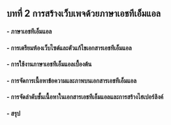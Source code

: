 ## บทที่ 2 การสร้างเว็บเพจด้วยภาษาเอชทีเอ็มแอล
#### - ภาษาเอชทีเอ็มแอล	
#### - การเตรียมห้องเว็บไซต์และตัวแก้ไขเอกสารเอชทีเอ็มแอล	
#### - การใช้งานภาษาเอชทีเอ็มแอลเบื้องต้น	
#### - การจัดการเนื้อหาข้อความและภาพบนเอกสารเอชทีเอ็มแอล	
#### - การจัดลำดับชั้นเนื้อหาในเอกสารเอชทีเอ็มแอลและการสร้างไฮเปอร์ลิงค์
#### - สรุป